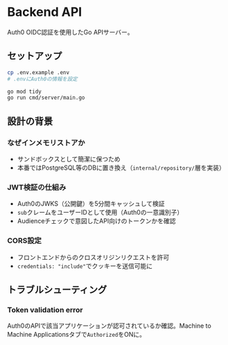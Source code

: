 # Backend API

Auth0 OIDC認証を使用したGo APIサーバー。

## セットアップ

```bash
cp .env.example .env
# .envにAuth0の情報を設定

go mod tidy
go run cmd/server/main.go
```

## 設計の背景

### なぜインメモリストアか
- サンドボックスとして簡潔に保つため
- 本番ではPostgreSQL等のDBに置き換え（`internal/repository/`層を実装）

### JWT検証の仕組み
- Auth0のJWKS（公開鍵）を5分間キャッシュして検証
- `sub`クレームをユーザーIDとして使用（Auth0の一意識別子）
- Audienceチェックで意図したAPI向けのトークンかを確認

### CORS設定
- フロントエンドからのクロスオリジンリクエストを許可
- `credentials: "include"`でクッキーを送信可能に

## トラブルシューティング

### Token validation error
Auth0のAPIで該当アプリケーションが認可されているか確認。Machine to Machine Applicationsタブで`Authorized`をONに。
